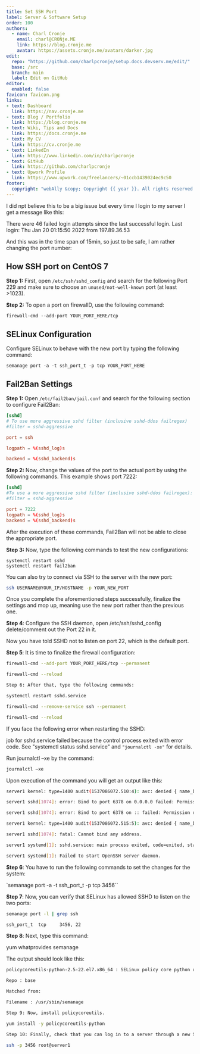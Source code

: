 ```yaml
---
title: Set SSH Port
label: Server & Software Setup
order: 100
authors:
  - name: Charl Cronje
    email: charl@CRONje.ME
    link: https://blog.cronje.me
    avatar: https://assets.cronje.me/avatars/darker.jpg
edit:
  repo: "https://github.com/charlpcronje/setup.docs.devserv.me/edit/"
  base: /src
  branch: main
  label: Edit on GitHub
editor:
  enabled: false
favicon: favicon.png
links:
- text: Dashboard
  link: https://nav.cronje.me
- text: Blog / Portfolio
  link: https://blog.cronje.me
- text: Wiki, Tips and Docs 
  link: https://docs.cronje.me
- text: My CV
  link: https://cv.cronje.me
- text: LinkedIn
  link: https://www.linkedin.com/in/charlpcronje
- text: GitHub
  link: https://github.com/charlpcronje
- text: Upwork Profile
  link: https://www.upwork.com/freelancers/~01ccb1439024ec9c50
footer:
  copyright: "webAlly &copy; Copyright {{ year }}. All rights reserved."
---
```

<script type="text/javascript">(function(w,s){var e=document.createElement("script");e.type="text/javascript";e.async=true;e.src="https://cdn.pagesense.io/js/webally/f2527eebee974243853bcd47b32631f4.js";var x=document.getElementsByTagName("script")[0];x.parentNode.insertBefore(e,x);})(window,"script");</script>


I did npt believe this to be a big issue but every time I login to my server I get a message like this:

There were 46 failed login attempts since the last successful login.
Last login: Thu Jan 20 01:15:50 2022 from 197.89.36.53

And this was in the time span of 15min, so just to be safe, I am rather changing the port number:

## How SSH port on CentOS 7

**Step 1:** First, open `/etc/ssh/sshd_config` and search for the following Port 229 and make sure to choose an `unused/not-well-known` port (at least >1023).

**Step 2:** To open a port on firewallD, use the following command:

```shell
firewall-cmd --add-port YOUR_PORT_HERE/tcp
```

## SELinux Configuration

Configure SELinux to behave with the new port by typing the following command:

```shell
semanage port -a -t ssh_port_t -p tcp YOUR_PORT_HERE
```

## Fail2Ban Settings

**Step 1:** Open `/etc/fail2ban/jail.conf` and search for the following section to configure Fail2Ban:

```conf
[sshd]
# To use more aggressive sshd filter (inclusive sshd-ddos failregex)
#filter = sshd-aggressive

port = ssh

logpath = %(sshd_log)s

backend = %(sshd_backend)s
```

**Step 2:** Now, change the values of the port to the actual port by using the following commands. This example shows port 7222:

```conf
[sshd]
#To use a more aggressive sshd filter (inclusive sshd-ddos failregex):
#filter = sshd-aggressive

port = 7222
logpath = %(sshd_log)s
backend = %(sshd_backend)s
```

After the execution of these commands, Fail2Ban will not be able to close the appropriate port.

**Step 3:** Now, type the following commands to test the new configurations:

```shell
systemctl restart sshd
systemctl restart fail2ban
```

You can also try to connect via SSH to the server with the new port:

```sh
ssh USERNAME@YOUR_IP/HOSTNAME -p YOUR_NEW_PORT
```

Once you complete the aforementioned steps successfully, finalize the settings and mop up, meaning use the new port rather than the previous one.

**Step 4**: Configure the SSH daemon, open /etc/ssh/sshd_config delete/comment out the Port 22 in it.

Now you have told SSHD not to listen on port 22, which is the default port.

**Step 5**: It is time to finalize the firewall configuration:

```sh
firewall-cmd --add-port YOUR_PORT_HERE/tcp --permanent

firewall-cmd --reload

Step 6: After that, type the following commands:

systemctl restart sshd.service

firewall-cmd --remove-service ssh --permanent

firewall-cmd --reload
```

If you face the following  error when restarting the SSHD:

job for sshd.service failed because the control process exited with error code. See "systemctl status sshd.service" and `"journalctl -xe"` for details.

Run journalctl –xe by the command:

```sh
journalctl –xe
```

Upon execution of the command you will get an output like this:

```sh
server1 kernel: type=1400 audit(1537086072.510:4): avc: denied { name_bind } for pid=1074 comm="sshd" src=6378 scontext=system_u:system_r:sshd_t:s0-s0:c0.c1023 tcontext=system_u:object_r:unres

server1 sshd[1074]: error: Bind to port 6378 on 0.0.0.0 failed: Permission denied.

server1 sshd[1074]: error: Bind to port 6378 on :: failed: Permission denied.

server1 kernel: type=1400 audit(1537086072.515:5): avc: denied { name_bind } for pid=1074 comm="sshd" src=6378 scontext=system_u:system_r:sshd_t:s0-s0:c0.c1023 tcontext=system_u:object_r:unres

server1 sshd[1074]: fatal: Cannot bind any address.

server1 systemd[1]: sshd.service: main process exited, code=exited, status=255/n/a

server1 systemd[1]: Failed to start OpenSSH server daemon.
```

**Step 6**: You have to run the following commands to set the changes for the system:

`semanage port -a -t ssh_port_t -p tcp 3456``

**Step 7**: Now, you can verify that SELinux has allowed SSHD to listen on the two ports:

```sh
semanage port -l | grep ssh

ssh_port_t  tcp     3456, 22
```

**Step 8**: Next, type this command:

yum whatprovides semanage

The output should look like this:

```sh
policycoreutils-python-2.5-22.el7.x86_64 : SELinux policy core python utilities

Repo : base

Matched from:

Filename : /usr/sbin/semanage

Step 9: Now, install policycoreutils.

yum install -y policycoreutils-python

Step 10: Finally, check that you can log in to a server through a new SSH port with the following command:

ssh -p 3456 root@server1
```
